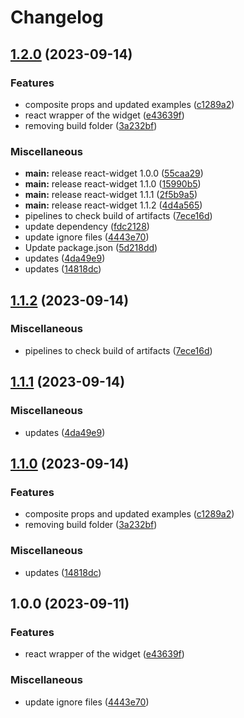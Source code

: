 # Changelog

## [1.2.0](https://github.com/wainola/widget-lit/compare/react-widget-v1.1.2...react-widget-v1.2.0) (2023-09-14)


### Features

* composite props and updated examples ([c1289a2](https://github.com/wainola/widget-lit/commit/c1289a2e8a16deb74a48d659053d062dfd4247d3))
* react wrapper of the widget ([e43639f](https://github.com/wainola/widget-lit/commit/e43639f3161a78d8a696f6df94943edaba22e910))
* removing build folder ([3a232bf](https://github.com/wainola/widget-lit/commit/3a232bf24003dfbec4fc9762ee9b2e04a1ff22db))


### Miscellaneous

* **main:** release react-widget 1.0.0 ([55caa29](https://github.com/wainola/widget-lit/commit/55caa2917cabddf9fb47907e3f5b3f6558796790))
* **main:** release react-widget 1.1.0 ([15990b5](https://github.com/wainola/widget-lit/commit/15990b5ecb9efb8838306aea6558840558fb29f0))
* **main:** release react-widget 1.1.1 ([2f5b9a5](https://github.com/wainola/widget-lit/commit/2f5b9a5d74bd1122b61809079f07b77503676217))
* **main:** release react-widget 1.1.2 ([4d4a565](https://github.com/wainola/widget-lit/commit/4d4a565cbcccfe32e35457f277af5b1cd19eec30))
* pipelines to check build of artifacts ([7ece16d](https://github.com/wainola/widget-lit/commit/7ece16dd40e4bdf042b9ea0d7c0cde5300529443))
* update dependency ([fdc2128](https://github.com/wainola/widget-lit/commit/fdc2128303f4e322e883305a8a774c5940fde6cf))
* update ignore files ([4443e70](https://github.com/wainola/widget-lit/commit/4443e70bcaf84ebe2aa7f55f45f1089be7f9b5d9))
* Update package.json ([5d218dd](https://github.com/wainola/widget-lit/commit/5d218dd5631ed05dd14e3d485fb2598e6fd9c056))
* updates ([4da49e9](https://github.com/wainola/widget-lit/commit/4da49e9c7ac551a5c5fd2071b89651bf8823a64e))
* updates ([14818dc](https://github.com/wainola/widget-lit/commit/14818dc7e3b76e24dbe21e49d765ba59a7aba3e3))

## [1.1.2](https://github.com/wainola/widget-lit/compare/react-widget-v1.1.1...react-widget-v1.1.2) (2023-09-14)


### Miscellaneous

* pipelines to check build of artifacts ([7ece16d](https://github.com/wainola/widget-lit/commit/7ece16dd40e4bdf042b9ea0d7c0cde5300529443))

## [1.1.1](https://github.com/wainola/widget-lit/compare/react-widget-v1.1.0...react-widget-v1.1.1) (2023-09-14)


### Miscellaneous

* updates ([4da49e9](https://github.com/wainola/widget-lit/commit/4da49e9c7ac551a5c5fd2071b89651bf8823a64e))

## [1.1.0](https://github.com/wainola/widget-lit/compare/react-widget-v1.0.0...react-widget-v1.1.0) (2023-09-14)


### Features

* composite props and updated examples ([c1289a2](https://github.com/wainola/widget-lit/commit/c1289a2e8a16deb74a48d659053d062dfd4247d3))
* removing build folder ([3a232bf](https://github.com/wainola/widget-lit/commit/3a232bf24003dfbec4fc9762ee9b2e04a1ff22db))


### Miscellaneous

* updates ([14818dc](https://github.com/wainola/widget-lit/commit/14818dc7e3b76e24dbe21e49d765ba59a7aba3e3))

## 1.0.0 (2023-09-11)


### Features

* react wrapper of the widget ([e43639f](https://github.com/wainola/widget-lit/commit/e43639f3161a78d8a696f6df94943edaba22e910))


### Miscellaneous

* update ignore files ([4443e70](https://github.com/wainola/widget-lit/commit/4443e70bcaf84ebe2aa7f55f45f1089be7f9b5d9))
